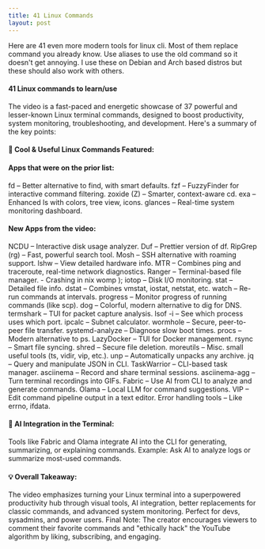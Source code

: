 ```yaml
---
title: 41 Linux Commands
layout: post
---
```

Here are 41 even more modern tools for linux cli. Most of them replace command you already know. Use aliases to use the old command so it doesn't get annoying. I use these on Debian and Arch based distros but these should also work with others.

#### 41 Linux commands to learn/use
The video is a fast-paced and energetic showcase of 37 powerful and lesser-known Linux terminal commands, designed to boost productivity, system monitoring, troubleshooting, and development. Here's a summary of the key points:
#### 🔧 Cool & Useful Linux Commands Featured:


#### Apps that were on the prior list:
fd – Better alternative to find, with smart defaults.
fzf – FuzzyFinder for interactive command filtering.
zoxide (Z) – Smarter, context-aware cd.
exa – Enhanced ls with colors, tree view, icons.
glances – Real-time system monitoring dashboard.

#### New Apps from the video:
NCDU – Interactive disk usage analyzer.
Duf – Prettier version of df.
RipGrep (rg) – Fast, powerful search tool.
Mosh – SSH alternative with roaming support.
lshw – View detailed hardware info.
MTR – Combines ping and traceroute, real-time network diagnostics.
Ranger – Terminal-based file manager. - Crashing in nix womp );
iotop – Disk I/O monitoring.
stat – Detailed file info.
dstat – Combines vmstat, iostat, netstat, etc.
watch – Re-run commands at intervals.
progress – Monitor progress of running commands (like scp).
dog – Colorful, modern alternative to dig for DNS.
termshark – TUI for packet capture analysis.
lsof -i – See which process uses which port.
ipcalc – Subnet calculator.
wormhole – Secure, peer-to-peer file transfer.
systemd-analyze – Diagnose slow boot times.
procs – Modern alternative to ps.
LazyDocker – TUI for Docker management.
rsync – Smart file syncing.
shred – Secure file deletion.
moreutils – Misc. small useful tools (ts, vidir, vip, etc.).
unp – Automatically unpacks any archive.
jq – Query and manipulate JSON in CLI.
TaskWarrior – CLI-based task manager.
asciinema – Record and share terminal sessions.
asciinema-agg – Turn terminal recordings into GIFs.
Fabric – Use AI from CLI to analyze and generate commands.
Olama – Local LLM for command suggestions.
VIP – Edit command pipeline output in a text editor.
Error handling tools – Like errno, ifdata.


#### 🧠 AI Integration in the Terminal:
Tools like Fabric and Olama integrate AI into the CLI for generating, summarizing, or explaining commands.
Example: Ask AI to analyze logs or summarize most-used commands.


#### 💡 Overall Takeaway:
The video emphasizes turning your Linux terminal into a superpowered productivity hub through visual tools, AI integration, better replacements for classic commands, and advanced system monitoring. Perfect for devs, sysadmins, and power users.
Final Note: The creator encourages viewers to comment their favorite commands and "ethically hack" the YouTube algorithm by liking, subscribing, and engaging.
